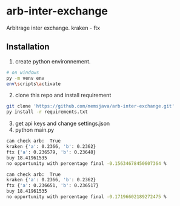 # arb-inter-exchange
Arbitrage inter exchange. kraken - ftx

## Installation
1. create python environnement. 
```bash
# on windows
py -m venv env
env\scripts\activate
```
2. clone this repo and install requirement
```bash
git clone 'https://github.com/memsjava/arb-inter-exchange.git'
py install -r requirements.txt
```
3. get api keys and change settings.json 
4. python main.py

```bash
can check arb:  True
kraken {'a': 0.2366, 'b': 0.2362}
ftx {'a': 0.236579, 'b': 0.23648}
buy 18.41961535
no opportunity with percentage final -0.15634678450607364 %

can check arb:  True
kraken {'a': 0.2366, 'b': 0.2362}
ftx {'a': 0.236651, 'b': 0.236517}
buy 18.41961535
no opportunity with percentage final -0.17196602189272475 %
```